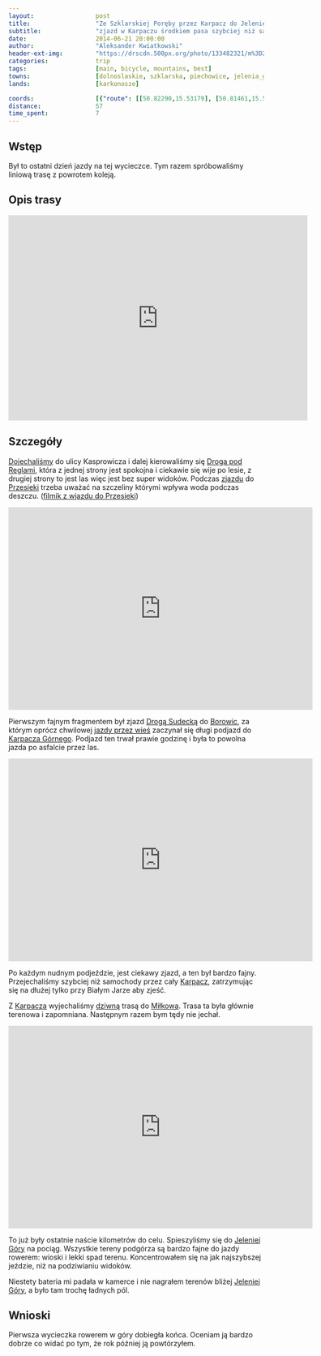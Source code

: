 ```yaml
---
layout:                 post
title:                  "Ze Szklarskiej Poręby przez Karpacz do Jeleniej Góry"
subtitle:               "zjazd w Karpaczu środkiem pasa szybciej niż samochody"
date:                   2014-06-21 20:00:00
author:                 "Aleksander Kwiatkowski"
header-ext-img:         "https://drscdn.500px.org/photo/133482321/m%3D2048/c89184b6ac780414fe4d75d3c687c503"
categories:             trip
tags:                   [main, bicycle, mountains, best]
towns:                  [dolnoslaskie, szklarska, piechowice, jelenia_gora, podgorzyn, karpacz, myslakowice]
lands:                  [karkonosze]

coords:                 [{"route": [[50.82290,15.53179], [50.81461,15.53875], [50.81688,15.60561], [50.80848,15.66397], [50.79416,15.69796], [50.79188,15.71624], [50.78618,15.71521], [50.78656,15.72114], [50.77446,15.72732], [50.77630,15.76010], [50.78691,15.75993], [50.79337,15.74339], [50.80929,15.76124], [50.81461,15.76231], [50.81871,15.73689], [50.82571,15.72573], [50.83438,15.73259], [50.84441,15.74083], [50.85698,15.73131], [50.87107,15.73337], [50.88379,15.74418], [50.89809,15.73208], [50.90258,15.74727], [50.90236,15.75491]], "type": "bicycle"}]
distance:               57
time_spent:             7
---
```


[wiki-pod-reglami]:               https://pl.wikipedia.org/wiki/Droga_pod_Reglami_(Karkonosze)
[wiki-droga-sudecka]:             https://pl.wikipedia.org/wiki/Droga_Sudecka_(Podg%C3%B3rzyn)
[wiki-przesieka]:                 https://pl.wikipedia.org/wiki/Przesieka_(wojew%C3%B3dztwo_dolno%C5%9Bl%C4%85skie)
[wiki-borowice]:                  https://pl.wikipedia.org/wiki/Borowice_(wojew%C3%B3dztwo_dolno%C5%9Bl%C4%85skie)
[wiki-karpacz-gorny]:             https://pl.wikipedia.org/wiki/Bierutowice
[wiki-karpacz]:                   https://pl.wikipedia.org/wiki/Karpacz
[wiki-milkow]:                    https://pl.wikipedia.org/wiki/Mi%C5%82k%C3%B3w_(wojew%C3%B3dztwo_dolno%C5%9Bl%C4%85skie)
[wiki-jelenia]:                   https://pl.wikipedia.org/wiki/Jelenia_G%C3%B3ra

[vimeo-1]:                        https://vimeo.com/102733027
[vimeo-2]:                        https://vimeo.com/102852842
[vimeo-3]:                        https://vimeo.com/102914366
[vimeo-4]:                        https://vimeo.com/99029563
[vimeo-5]:                        https://vimeo.com/102914367
[vimeo-6]:                        https://vimeo.com/98981440
[vimeo-7]:                        https://vimeo.com/102914368
[vimeo-8]:                        https://vimeo.com/102945365

Wstęp
-----

Był to ostatni dzień jazdy na tej wycieczce. Tym razem spróbowaliśmy liniową trasę
z powrotem koleją.

Opis trasy
----------

<iframe height='405' width='590' frameborder='0' allowtransparency='true' scrolling='no' src='https://www.strava.com/activities/156740137/embed/a8b1e73b29d1ac370b63eff55118dd21d54fff61'></iframe>

Szczegóły
---------

[Dojechaliśmy][vimeo-1] do ulicy Kasprowicza i dalej kierowaliśmy się
[Drogą pod Reglami][wiki-pod-reglami], która z jednej strony jest spokojna i
ciekawie się wije po lesie, z drugiej strony to jest las więc jest bez super
widoków. Podczas [zjazdu][vimeo-2] do [Przesieki][wiki-przesieka] trzeba uważać
na szczeliny którymi wpływa woda podczas deszczu. ([filmik z wjazdu do Przesieki][vimeo-3])

<div class="vimeo"><iframe src='http://player.vimeo.com/video/99029563' width="600" height="400" frameborder="0" webkitAllowFullScreen mozallowfullscreen allowFullScreen> </iframe></div>

Pierwszym fajnym fragmentem był zjazd [Drogą Sudecką][wiki-droga-sudecka] do
[Borowic][wiki-borowice], za którym oprócz chwilowej [jazdy przez wieś][vimeo-5]
zaczynał się długi podjazd do [Karpacza Górnego][wiki-karpacz-gorny]. Podjazd
ten trwał prawie godzinę i była to powolna jazda po asfalcie przez las.

<div class="vimeo"><iframe src='http://player.vimeo.com/video/98981440' width="600" height="400" frameborder="0" webkitAllowFullScreen mozallowfullscreen allowFullScreen> </iframe></div>

Po każdym nudnym podjeździe, jest ciekawy zjazd, a ten był bardzo fajny. Przejechaliśmy
szybciej niż samochody przez cały [Karpacz][wiki-karpacz], zatrzymując się na dłużej
tylko przy Białym Jarze aby zjeść.

Z [Karpacza][wiki-karpacz] wyjechaliśmy [dziwną][vimeo-7] trasą do [Miłkowa][wiki-milkow].
Trasa ta była głównie terenowa i zapomniana. Następnym razem bym tędy nie jechał.

<div class="vimeo"><iframe src='http://player.vimeo.com/video/102945365' width="600" height="400" frameborder="0" webkitAllowFullScreen mozallowfullscreen allowFullScreen> </iframe></div>

To już były ostatnie naście kilometrów do celu. Spieszyliśmy się do
[Jeleniej Góry][wiki-jelenia] na pociąg. Wszystkie tereny podgórza są
bardzo fajne do jazdy rowerem: wioski i lekki spad terenu.
Koncentrowałem się na jak najszybszej jeździe, niż na podziwianiu widoków.

Niestety bateria mi padała w kamerce i nie nagrałem terenów bliżej
[Jeleniej Góry][wiki-jelenia], a było tam trochę ładnych pól.

Wnioski
-------

Pierwsza wycieczka rowerem w góry dobiegła końca. Oceniam ją bardzo dobrze co
widać po tym, że rok później ją powtórzyłem.
